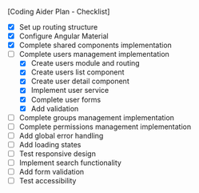 [Coding Aider Plan - Checklist]

- [x] Set up routing structure
- [x] Configure Angular Material
- [x] Complete shared components implementation
- [ ] Complete users management implementation
  - [x] Create users module and routing
  - [x] Create users list component
  - [x] Create user detail component
  - [x] Implement user service
  - [x] Complete user forms
  - [x] Add validation
- [ ] Complete groups management implementation
- [ ] Complete permissions management implementation
- [ ] Add global error handling
- [ ] Add loading states
- [ ] Test responsive design
- [ ] Implement search functionality
- [ ] Add form validation
- [ ] Test accessibility
